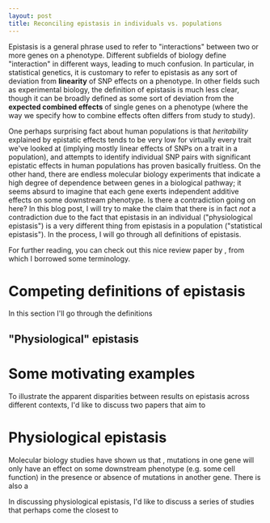 ```yaml
---
layout: post
title: Reconciling epistasis in individuals vs. populations
---
```


Epistasis is a general phrase used to refer to "interactions" between two or more genes on a phenotype. Different subfields of biology define "interaction" in different ways, leading to much confusion. In particular, in statistical genetics, it is customary to refer to epistasis as any sort of deviation from **linearity** of SNP effects on a phenotype. In other fields such as experimental biology, the definition of epistasis is much less clear, though it can be broadly defined as some sort of deviation from the **expected combined effects** of single genes on a phenotype (where the way we specify how to combine effects often differs from study to study).  

One perhaps surprising fact about human populations is that _heritability_ explained by epistatic effects tends to be very low for virtually every trait we've looked at (implying mostly linear effects of SNPs on a trait in a population), and attempts to identify individual SNP pairs with significant epistatic effects in human populations has proven basically fruitless. On the other hand, there are endless molecular biology experiments that indicate a high degree of dependence between genes in a biological pathway; it seems absurd to imagine that each gene exerts independent additive effects on some downstream phenotype. Is there a contradiction going on here? In this blog post, I will try to make the claim that there is in fact _not_ a contradiction due to the fact that epistasis in an individual ("physiological epistasis") is a very different thing from epistasis in a population ("statistical epistasis"). In the process, I will go through all definitions of epistasis.

For further reading, you can check out this nice review paper by , from which I borrowed some terminology.

# Competing definitions of epistasis

In this section I'll go through the definitions

## "Physiological" epistasis







# Some motivating examples

To illustrate the apparent disparities between results on epistasis across different contexts, I'd like to discuss two papers that aim to











# Physiological epistasis

Molecular biology studies have shown us that , mutations in one gene will only have an effect on some downstream phenotype (e.g. some cell function) in the presence or absence of mutations in another gene. There is also a

In discussing physiological epistasis, I'd like to discuss a series of studies that perhaps come the closest to
